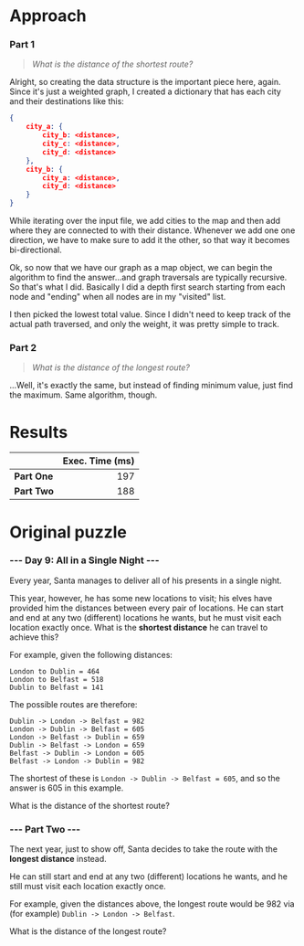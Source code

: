 # Approach
### Part 1
> _What is the distance of the shortest route?_

Alright, so creating the data structure is the important piece here, again. Since it's just a weighted graph, I created a
dictionary that has each city and their destinations like this:
```json
{
	city_a: {
		city_b: <distance>,
		city_c: <distance>,
		city_d: <distance>
	},
	city_b: {
		city_a: <distance>,
		city_d: <distance>
	}
}
```
While iterating over the input file, we add cities to the map and then add where they are connected to with their distance.
Whenever we add one one direction, we have to make sure to add it the other, so that way it becomes bi-directional.

Ok, so now that we have our graph as a map object, we can begin the algorithm to find the answer...and graph traversals are
typically recursive. So that's what I did. Basically I did a depth first search starting from each node and "ending" when all nodes are
in my "visited" list.

I then picked the lowest total value. Since I didn't need to keep track of the actual path traversed, and only the weight,
it was pretty simple to track.

### Part 2
> _What is the distance of the longest route?_

...Well, it's exactly the same, but instead of finding minimum value, just find the maximum. Same algorithm, though.

# Results

|              | Exec. Time (ms) |
|--------------|----------------:|
| **Part One** |             197 |
| **Part Two** |             188 |

# Original puzzle
### --- Day 9: All in a Single Night ---
Every year, Santa manages to deliver all of his presents in a single night.

This year, however, he has some new locations to visit; his elves have provided him the distances between every pair of locations. He can start and end at any two (different) locations he wants, but he must visit each location exactly once. What is the **shortest distance** he can travel to achieve this?

For example, given the following distances:
```
London to Dublin = 464
London to Belfast = 518
Dublin to Belfast = 141
```
The possible routes are therefore:
```
Dublin -> London -> Belfast = 982
London -> Dublin -> Belfast = 605
London -> Belfast -> Dublin = 659
Dublin -> Belfast -> London = 659
Belfast -> Dublin -> London = 605
Belfast -> London -> Dublin = 982
```
The shortest of these is `London -> Dublin -> Belfast = 605`, and so the answer is 605 in this example.

What is the distance of the shortest route?

### --- Part Two ---
The next year, just to show off, Santa decides to take the route with the **longest distance** instead.

He can still start and end at any two (different) locations he wants, and he still must visit each location exactly once.

For example, given the distances above, the longest route would be 982 via (for example) `Dublin -> London -> Belfast`.

What is the distance of the longest route?
